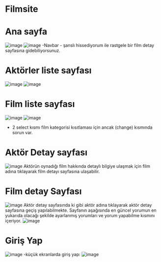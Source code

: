 # Filmsite

# Ana sayfa
![image](https://user-images.githubusercontent.com/47815793/133095352-bab16be3-a185-44bd-aaed-0d13511d5e99.png)
![image](https://user-images.githubusercontent.com/47815793/133096724-f0db459a-0c1c-4ef5-b7e4-23b71073bb77.png)
-Navbar - şanslı hissediyorum ile rastgele bir film detay sayfasına gidebiliyorsunuz.

# Aktörler liste sayfası
![image](https://user-images.githubusercontent.com/47815793/133095628-c5cdc797-f3f5-4728-92b5-cf19a0fc80fa.png)
![image](https://user-images.githubusercontent.com/47815793/133095669-37a62fa7-211f-43ba-bdea-0e4318564479.png)

# Film liste sayfası
![image](https://user-images.githubusercontent.com/47815793/133106908-714ec3eb-3adf-4e25-a7bb-b98ee08ecdaf.png)
![image](https://user-images.githubusercontent.com/47815793/133106821-8fdb2bbd-0ca4-47e8-95b8-be6ba077bbd4.png)
- 2 select kısmı film kategorisi kısıtlaması için ancak (change) kısmında sorun var.

# Aktör Detay sayfası
![image](https://user-images.githubusercontent.com/47815793/133096046-90e7458d-06fd-4ca9-a33c-3a9311d39ec5.png)
Aktörün oynadığı film hakkında detaylı bilgiye ulaşmak için film adına tıklayarak film detayı sayfasına ulaşabilir.

# Film detay Sayfası
![image](https://user-images.githubusercontent.com/47815793/133107130-586ee54d-476f-4f37-b8ec-ca3626a88dec.png)
Aktör detay sayfasında ki gibi aktör adına tıklayarak aktör detay sayfasına geçiş yapılabilmekte.
Sayfanın aşağısında  en güncel yorumun en yukarıda olacağı şekilde ayarlanmış yorumları ve yorum yapabilme kısmını içeriyor.
![image](https://user-images.githubusercontent.com/47815793/133096490-9177c1e3-2651-4771-aabd-9678a93e1ead.png)


# Giriş Yap
![image](https://user-images.githubusercontent.com/47815793/133095778-39760dec-13f5-4fd2-8bee-9e14bcd34a81.png)
-küçük ekranlarda giriş yap:
![image](https://user-images.githubusercontent.com/47815793/133095927-288f17ff-6b52-4c70-9f98-c77ec7dd5e04.png)



